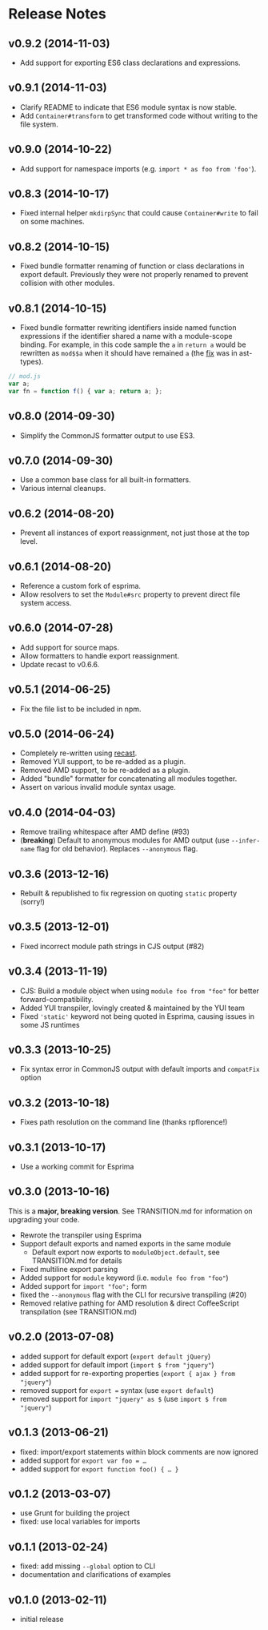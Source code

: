 # Release Notes

## v0.9.2 <span class="release-date">(2014-11-03)</span>

* Add support for exporting ES6 class declarations and expressions.

## v0.9.1 <span class="release-date">(2014-11-03)</span>

* Clarify README to indicate that ES6 module syntax is now stable.
* Add `Container#transform` to get transformed code without writing to the file system.

## v0.9.0 <span class="release-date">(2014-10-22)</span>

* Add support for namespace imports (e.g. `import * as foo from 'foo'`).

## v0.8.3 <span class="release-date">(2014-10-17)</span>

* Fixed internal helper `mkdirpSync` that could cause `Container#write` to fail on some machines.

## v0.8.2 <span class="release-date">(2014-10-15)</span>

* Fixed bundle formatter renaming of function or class declarations in export default. Previously they were not properly renamed to prevent collision with other modules.

## v0.8.1 <span class="release-date">(2014-10-15)</span>

* Fixed bundle formatter rewriting identifiers inside named function expressions if the identifier shared a name with a module-scope binding. For example, in this code sample the `a` in `return a` would be rewritten as `mod$$a` when it should have remained `a` (the [fix](https://github.com/benjamn/ast-types/pull/68) was in ast-types).

```js
// mod.js
var a;
var fn = function f() { var a; return a; };
```

## v0.8.0 <span class="release-date">(2014-09-30)</span>

* Simplify the CommonJS formatter output to use ES3.

## v0.7.0 <span class="release-date">(2014-09-30)</span>

* Use a common base class for all built-in formatters.
* Various internal cleanups.

## v0.6.2 <span class="release-date">(2014-08-20)</span>

* Prevent all instances of export reassignment, not just those at the top level.

## v0.6.1 <span class="release-date">(2014-08-20)</span>

* Reference a custom fork of esprima.
* Allow resolvers to set the `Module#src` property to prevent direct file system access.

## v0.6.0 <span class="release-date">(2014-07-28)</span>

* Add support for source maps.
* Allow formatters to handle export reassignment.
* Update recast to v0.6.6.

## v0.5.1 <span class="release-date">(2014-06-25)</span>

* Fix the file list to be included in npm.

## v0.5.0 <span class="release-date">(2014-06-24)</span>

* Completely re-written using [recast](https://github.com/benjamn/recast).
* Removed YUI support, to be re-added as a plugin.
* Removed AMD support, to be re-added as a plugin.
* Added "bundle" formatter for concatenating all modules together.
* Assert on various invalid module syntax usage.

## v0.4.0 <span class="release-date">(2014-04-03)</span>

* Remove trailing whitespace after AMD define (#93)
* (**breaking**) Default to anonymous modules for AMD output (use `--infer-name` flag for old behavior). Replaces `--anonymous` flag.

## v0.3.6 <span class="release-date">(2013-12-16)</span>

* Rebuilt & republished to fix regression on quoting `static` property (sorry!)

## v0.3.5 <span class="release-date">(2013-12-01)</span>

* Fixed incorrect module path strings in CJS output (#82)

## v0.3.4 <span class="release-date">(2013-11-19)</span>

* CJS: Build a module object when using `module foo from "foo"` for better forward-compatibility.
* Added YUI transpiler, lovingly created & maintained by the YUI team
* Fixed `'static'` keyword not being quoted in Esprima, causing issues in some JS runtimes

## v0.3.3 <span class="release-date">(2013-10-25)</span>

* Fix syntax error in CommonJS output with default imports and `compatFix` option

## v0.3.2 <span class="release-date">(2013-10-18)</span>

* Fixes path resolution on the command line (thanks rpflorence!)

## v0.3.1 <span class="release-date">(2013-10-17)</span>

* Use a working commit for Esprima

## v0.3.0 <span class="release-date">(2013-10-16)</span>

This is a **major, breaking version**. See TRANSITION.md for information on upgrading your code.

* Rewrote the transpiler using Esprima
* Support default exports and named exports in the same module
  * Default export now exports to `moduleObject.default`, see TRANSITION.md for details
* Fixed multiline export parsing
* Added support for `module` keyword (i.e. `module foo from "foo"`)
* Added support for `import "foo";` form
* fixed the `--anonymous` flag with the CLI for recursive transpiling (#20)
* Removed relative pathing for AMD resolution & direct CoffeeScript transpilation (see TRANSITION.md)

## v0.2.0 <span class="release-date">(2013-07-08)</span>

* added support for default export (`export default jQuery`)
* added support for default import (`import $ from "jquery"`)
* added support for re-exporting properties (`export { ajax } from "jquery"`)
* removed support for `export =` syntax (use `export default`)
* removed support for `import "jquery" as $` (use `import $ from "jquery"`)

## v0.1.3 <span class="release-date">(2013-06-21)</span>

* fixed: import/export statements within block comments are now ignored
* added support for `export var foo = …`
* added support for `export function foo() { … }`

## v0.1.2 <span class="release-date">(2013-03-07)</span>

* use Grunt for building the project
* fixed: use local variables for imports

## v0.1.1 <span class="release-date">(2013-02-24)</span>

* fixed: add missing `--global` option to CLI
* documentation and clarifications of examples

## v0.1.0 <span class="release-date">(2013-02-11)</span>

* initial release
